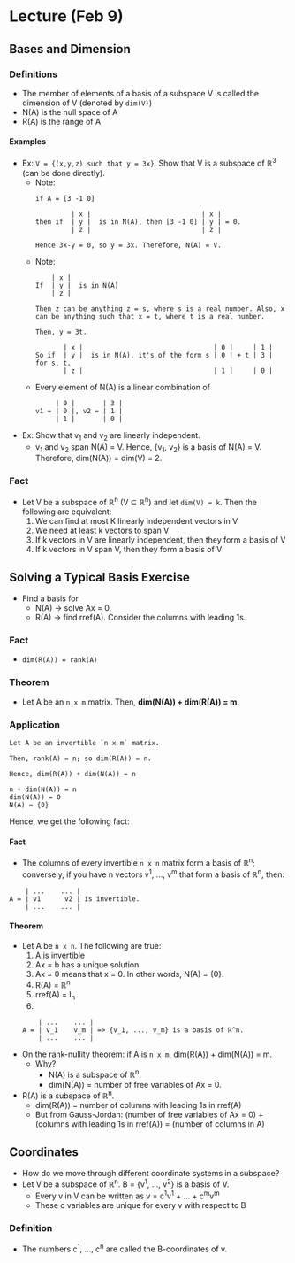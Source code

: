 # Lecture (Feb 9)
## Bases and Dimension
### Definitions
* The member of elements of a basis of a subspace V is called the dimension of V (denoted by `dim(V)`)
* N(A) is the null space of A
* R(A) is the range of A
#### Examples
* Ex: `V = {(x,y,z) such that y = 3x}`. Show that V is a subspace of ℝ<sup>3</sup> (can be done directly).
  * Note: 
    ```
    if A = [3 -1 0]
    
             | x |                            | x |
    then if  | y |  is in N(A), then [3 -1 0] | y | = 0.
             | z |                            | z | 
             
    Hence 3x-y = 0, so y = 3x. Therefore, N(A) = V.
    ```
  * Note: 
    ```
        | x |                          
    If  | y |  is in N(A)
        | z |                      
             
    Then z can be anything z = s, where s is a real number. Also, x can be anything such that x = t, where t is a real number.
    
    Then, y = 3t.
    
           | x |                                 | 0 |     | 1 |
    So if  | y |  is in N(A), it's of the form s | 0 | + t | 3 | for s, t.
           | z |                                 | 1 |     | 0 |
    ```
  * Every element of N(A) is a linear combination of 
    ```
         | 0 |       | 3 |
    v1 = | 0 |, v2 = | 1 |
         | 1 |       | 0 |
    ```
* Ex: Show that v<sub>1</sub> and v<sub>2</sub> are linearly independent. 
  * v<sub>1</sub> and v<sub>2</sub> span N(A) = V. Hence, {v<sub>1</sub>, v<sub>2</sub>} is a basis of N(A) = V. Therefore, dim(N(A)) = dim(V) = 2.
### Fact
* Let V be a subspace of ℝ<sup>n</sup> (V ⊆ ℝ<sup>n</sup>) and let `dim(V) = k`. Then the following are equivalent:
  1. We can find at most K linearly independent vectors in V
  2. We need at least k vectors to span V
  3. If k vectors in V are linearly independent, then they form a basis of V
  4. If k vectors in V span V, then they form a basis of V
## Solving a Typical Basis Exercise
* Find a basis for
  * N(A) -> solve Ax = 0.
  * R(A) -> find rref(A). Consider the columns with leading 1s.
### Fact
* `dim(R(A)) = rank(A)`
### Theorem
* Let A be an `n x m` matrix. Then, **dim(N(A)) + dim(R(A)) = m**.
### Application
```
Let A be an invertible `n x m` matrix. 

Then, rank(A) = n; so dim(R(A)) = n.

Hence, dim(R(A)) + dim(N(A)) = n

n + dim(N(A)) = n
dim(N(A)) = 0
N(A) = {0}
```
Hence, we get the following fact:
#### Fact
* The columns of every invertible `n x n` matrix form a basis of ℝ<sup>n</sup>; conversely, if you have n vectors v<sup>1</sup>, ...,  v<sup>m</sup> that form a basis of ℝ<sup>n</sup>, then:
```
    | ...    ... |
A = | v1      v2 | is invertible.
    | ...    ... |
```
#### Theorem
* Let A be `n x n`. The following are true:
  1. A is invertible
  2. Ax = b has a unique solution 
  3. Ax = 0 means that x = 0. In other words, N(A) = {0}.
  4. R(A) =  ℝ<sup>n</sup>
  5. rref(A) = I<sub>n</sub>
  6. 
   ```
       | ...    ... |
   A = | v_1    v_m | => {v_1, ..., v_m} is a basis of ℝ^n.
       | ...    ... |
   ```
* On the rank-nullity theorem: if A is `n x m`, dim(R(A)) + dim(N(A)) = m.
  * Why? 
    * N(A) is a subspace of ℝ<sup>n</sup>. 
    * dim(N(A)) = number of free variables of Ax = 0.
* R(A) is a subspace of ℝ<sup>n</sup>.
  * dim(R(A)) = number of columns with leading 1s in rref(A)
  * But from Gauss-Jordan: (number of free variables of Ax = 0) + (columns with leading 1s in rref(A)) = (number of columns in A)
## Coordinates
* How do we move through different coordinate systems in a subspace?
* Let V be a subspace of ℝ<sup>n</sup>. B = {v<sup>1</sup>, ..., v<sup>2</sup>} is a basis of V.
  * Every v in V can be written as v = c<sup>1</sup>v<sup>1</sup> + ... + c<sup>m</sup>v<sup>m</sup>
  * These c variables are unique for every v with respect to B
### Definition
* The numbers c<sup>1</sup>, ..., c<sup>n</sup> are called the B-coordinates of v.
